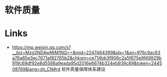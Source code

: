 # 软件质量

# Links

- https://mp.weixin.qq.com/s?__biz=Mzg2NDAwMjM1NQ==&mid=2247484399&idx=1&sn=976c9ac63a76a65e3ec7671af82765b2&chksm=ce714bb3f906c2a5f675e9f49929b919c69df92e8d5588a9eada95d2016e6674b324eb939c89&token=244508769&lang=zh_CN#rd 软件质量保障体系建设    